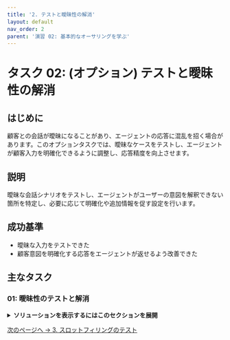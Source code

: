 ```yaml
---
title: '2. テストと曖昧性の解消'
layout: default
nav_order: 2
parent: '演習 02: 基本的なオーサリングを学ぶ'
---
```


# タスク 02: (オプション) テストと曖昧性の解消

## はじめに

顧客との会話が曖昧になることがあり、エージェントの応答に混乱を招く場合があります。このオプションタスクでは、曖昧なケースをテストし、エージェントが顧客入力を明確化できるように調整し、応答精度を向上させます。

## 説明

曖昧な会話シナリオをテストし、エージェントがユーザーの意図を解釈できない箇所を特定し、必要に応じて明確化や追加情報を促す設定を行います。

## 成功基準

- 曖昧な入力をテストできた
- 顧客意図を明確化する応答をエージェントが返せるよう改善できた

## 主なタスク

### 01: 曖昧性のテストと解消

<details markdown="block"> 
  <summary><strong>ソリューションを表示するにはこのセクションを展開</strong></summary> 

> [!WARNING]
> エージェントを自分で作成した場合はこのタスクをスキップしてください。事前構築済みソリューションをインポートしたユーザー向けです。

**Test** ペインを使い、トリガーフレーズを入力してエンティティやスロットフィリングの動作を確認します。

1. **Test your agent** ペインで右上のリフレッシュアイコンを選択し、新しい会話を開始します。

1. 次のトリガーフレーズを入力します。

   `Order status`

1. オプションのいずれかを選択してみてください。

   ![32ba81zj.jpg](../../media/32ba81zj.jpg)

> [!NOTE]
> 事前構築済みエージェントの場合、曖昧性解消の質問（例: *"Did you mean..."* など、最も関連するトピックを選択するよう促す）が表示されます。これは **orders** に関連するトリガーフレーズが複数設定されているためです。

> [!IMPORTANT]
> **プロのヒント**: エージェントでこの曖昧性を避けるには、 
> - 重複するトピックのいずれかを非アクティブにする。 
> - 重複するトピックのトリガーフレーズを更新する。 
> - 特定のトピックを曖昧性解消メカニズムから除外するには、目的のトピックのフレーズプロパティに移動し、詳細設定で **Include in multiple topic matches** のチェックを外します。
> - キャッチオール親トピックを設定し、その後リダイレクトを使用して適切な子トピックを呼び出すようにトピック戦略を微調整し、自分自身の曖昧性解消質問を適用します。

1. **Topics** に移動します。

1. **Lesson 3** の省略記号を選択し、**Status** トグルを選択してトピックをオフにします。

	![nwsh2x30.jpg](../../media/nwsh2x30.jpg)

> [!NOTE]
> トピックのリストでは、無効にされているトピックが視覚的に示されます。

</details>

[次のページへ → 3. スロットフィリングのテスト](0203.md)